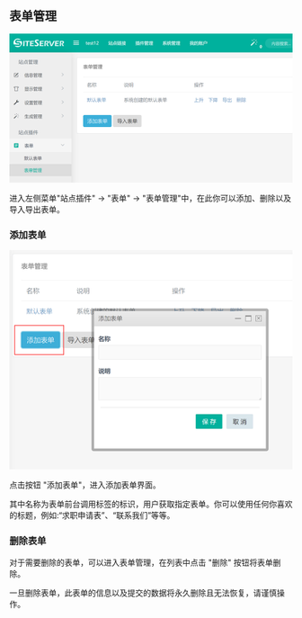 ## 表单管理

![表单管理](01.png)

进入左侧菜单"站点插件" -> "表单" -> "表单管理"中，在此你可以添加、删除以及导入导出表单。

### 添加表单

![添加表单](02.png)

点击按钮 "添加表单"，进入添加表单界面。

其中名称为表单前台调用标签的标识，用户获取指定表单。你可以使用任何你喜欢的标题，例如:“求职申请表”、“联系我们”等等。


### 删除表单

对于需要删除的表单，可以进入表单管理，在列表中点击 "删除" 按钮将表单删除。

一旦删除表单，此表单的信息以及提交的数据将永久删除且无法恢复，请谨慎操作。